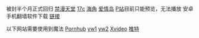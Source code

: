 被封半个月正式回归
[禁漫天堂](https://18comic.vip)
[17c](https://17c.com)
[海角](https://hai2406a6b.top)
[爱情岛](https://aqd99.com)
[P站](https://www.1881878.xyz/pornhub.com)目前只能预览，无法播放
安卓手机翻墙软件下载
[链接](https://www.1881878.xyz/https://d-06.winudf.com/b/APK/Y29tLmFtYnJvc2Uub3ZlcndhbGxfNjlfYTFiNjcxZjI?_fn=R29GbHkgVlBOLFYycmF5LFRyb2phbixzb2NrNV80LjUuMV9BUEtQdXJlLmFwaw&_p=Y29tLmFtYnJvc2Uub3ZlcndhbGw%3D&download_id=1133506723005222&is_hot=true&k=7a5f4f5961ce0e7fc8c8b16778d1662166c69f50)

以下网站需要使用到魔法
[Pornhub](https://cn.pornhub.com)
[yw1](https://yw1137.com)
[yw2](https://by25777.com)
[Xvideo](https://xvideos.com)
[推特](https://x.com)